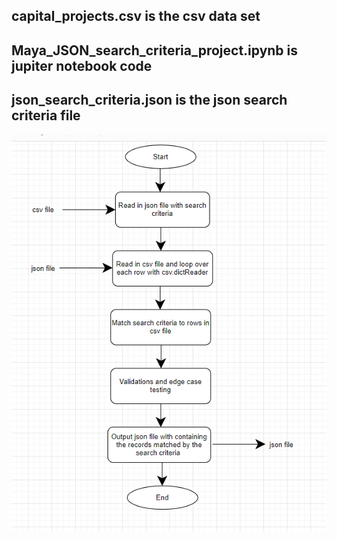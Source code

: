 ## capital_projects.csv is the csv data set

## Maya_JSON_search_criteria_project.ipynb is jupiter notebook code

## json_search_criteria.json is the json search criteria file


![diagram](json_diagram.png)
